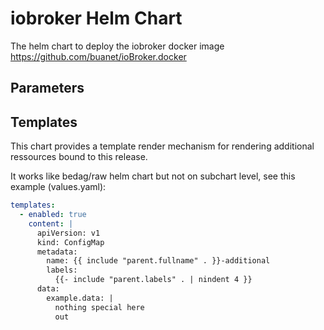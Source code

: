 # iobroker Helm Chart

The helm chart to deploy the iobroker docker image <https://github.com/buanet/ioBroker.docker>

## Parameters

## Templates

This chart provides a template render mechanism for rendering additional ressources bound to this release.

It works like bedag/raw helm chart but not on subchart level, see this example (values.yaml):

```yaml
templates:
  - enabled: true
    content: |
      apiVersion: v1
      kind: ConfigMap
      metadata:
        name: {{ include "parent.fullname" . }}-additional
        labels:
          {{- include "parent.labels" . | nindent 4 }}
      data:
        example.data: |
          nothing special here
          out
```
